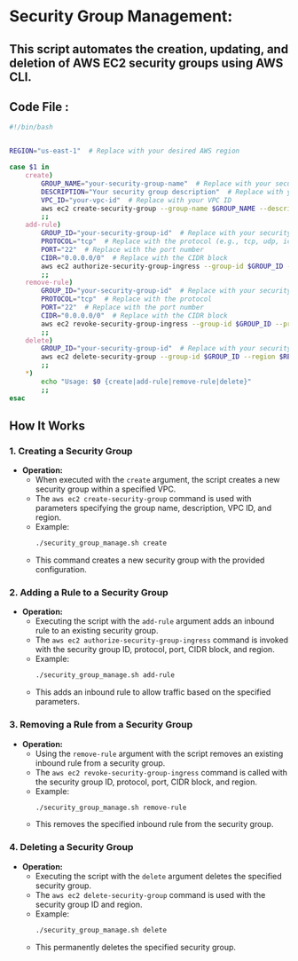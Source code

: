 # Security Group Management:

## This script automates the creation, updating, and deletion of AWS EC2 security groups using AWS CLI.

## Code File :
```sh
#!/bin/bash


REGION="us-east-1"  # Replace with your desired AWS region

case $1 in
    create)
        GROUP_NAME="your-security-group-name"  # Replace with your security group name
        DESCRIPTION="Your security group description"  # Replace with your description
        VPC_ID="your-vpc-id"  # Replace with your VPC ID
        aws ec2 create-security-group --group-name $GROUP_NAME --description "$DESCRIPTION" --vpc-id $VPC_ID --region $REGION
        ;;
    add-rule)
        GROUP_ID="your-security-group-id"  # Replace with your security group ID
        PROTOCOL="tcp"  # Replace with the protocol (e.g., tcp, udp, icmp)
        PORT="22"  # Replace with the port number
        CIDR="0.0.0.0/0"  # Replace with the CIDR block
        aws ec2 authorize-security-group-ingress --group-id $GROUP_ID --protocol $PROTOCOL --port $PORT --cidr $CIDR --region $REGION
        ;;
    remove-rule)
        GROUP_ID="your-security-group-id"  # Replace with your security group ID
        PROTOCOL="tcp"  # Replace with the protocol
        PORT="22"  # Replace with the port number
        CIDR="0.0.0.0/0"  # Replace with the CIDR block
        aws ec2 revoke-security-group-ingress --group-id $GROUP_ID --protocol $PROTOCOL --port $PORT --cidr $CIDR --region $REGION
        ;;
    delete)
        GROUP_ID="your-security-group-id"  # Replace with your security group ID
        aws ec2 delete-security-group --group-id $GROUP_ID --region $REGION
        ;;
    *)
        echo "Usage: $0 {create|add-rule|remove-rule|delete}"
        ;;
esac


```

## How It Works

### 1. Creating a Security Group

- **Operation:**
  - When executed with the `create` argument, the script creates a new security group within a specified VPC.
  - The `aws ec2 create-security-group` command is used with parameters specifying the group name, description, VPC ID, and region.
  - Example:
    ```bash
    ./security_group_manage.sh create
    ```
  - This command creates a new security group with the provided configuration.

### 2. Adding a Rule to a Security Group

- **Operation:**
  - Executing the script with the `add-rule` argument adds an inbound rule to an existing security group.
  - The `aws ec2 authorize-security-group-ingress` command is invoked with the security group ID, protocol, port, CIDR block, and region.
  - Example:
    ```bash
    ./security_group_manage.sh add-rule
    ```
  - This adds an inbound rule to allow traffic based on the specified parameters.

### 3. Removing a Rule from a Security Group

- **Operation:**
  - Using the `remove-rule` argument with the script removes an existing inbound rule from a security group.
  - The `aws ec2 revoke-security-group-ingress` command is called with the security group ID, protocol, port, CIDR block, and region.
  - Example:
    ```bash
    ./security_group_manage.sh remove-rule
    ```
  - This removes the specified inbound rule from the security group.

### 4. Deleting a Security Group

- **Operation:**
  - Executing the script with the `delete` argument deletes the specified security group.
  - The `aws ec2 delete-security-group` command is used with the security group ID and region.
  - Example:
    ```bash
    ./security_group_manage.sh delete
    ```
  - This permanently deletes the specified security group.
